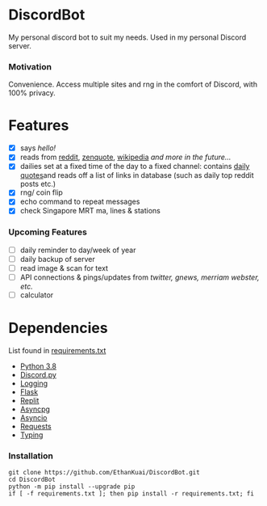 # DiscordBot

My personal discord bot to suit my needs. Used in my personal Discord server.

### Motivation

Convenience. Access multiple sites and rng in the comfort of Discord, with 100% privacy.

# Features

- [x] says *hello!*
- [x] reads from [reddit](https://www.reddit.com/), [zenquote](https://zenquotes.io/), [wikipedia](https://en.wikipedia.org/) *and more in the future...*
- [x] dailies set at a fixed time of the day to a fixed channel: contains [daily quotes](https://zenquotes.io/api/today)and reads off a list of links in database (such as daily top reddit posts etc.)
- [x] rng/ coin flip
- [x] echo command to repeat messages
- [x] check Singapore MRT ma, lines & stations

### Upcoming Features

- [ ] daily reminder to day/week of year
- [ ] daily backup of server
- [ ] read image & scan for text
- [ ] API connections & pings/updates from *twitter, gnews, merriam webster, etc.*
- [ ] calculator

# Dependencies

List found in [requirements.txt](https://github.com/EthanKuai/DiscordBot/blob/main/requirements.txt)
+ [Python 3.8](https://www.python.org/downloads/release/python-383/)
+ [Discord.py](https://pypi.org/project/discord.py/)
+ [Logging](https://pypi.org/project/logging/)
+ [Flask](https://pypi.org/project/Flask/)
+ [Replit](https://pypi.org/project/replit/)
+ [Asyncpg](https://pypi.org/project/asyncpg/)
+ [Asyncio](https://pypi.org/project/asyncio/)
+ [Requests](https://pypi.org/project/requests/)
+ [Typing](https://pypi.org/project/typing/)

### Installation

	git clone https://github.com/EthanKuai/DiscordBot.git
	cd DiscordBot
	python -m pip install --upgrade pip
 	if [ -f requirements.txt ]; then pip install -r requirements.txt; fi
